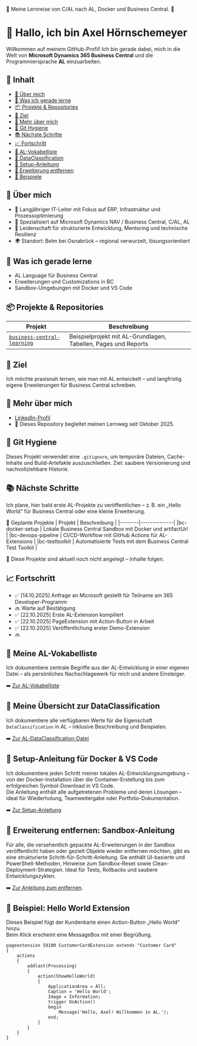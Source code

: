 🚧 Meine Lernreise von C/AL nach AL, Docker und Business Central.  🚧

# 👋 Hallo, ich bin Axel Hörnschemeyer

Willkommen auf meinem GitHub-Profil! Ich bin gerade dabei, mich in die Welt von **Microsoft Dynamics 365 Business Central** und die Programmiersprache **AL** einzuarbeiten.

## 📑 Inhalt

- [🧠 Über mich](#-über-mich)
- [🚀 Was ich gerade lerne](#-was-ich-gerade-lerne)
- [📦 Projekte & Repositories](#-projekte--repositories)
- [🎯 Ziel](#-ziel)
- [🔗 Mehr über mich](#-mehr-über-mich)
- [🧼 Git Hygiene](#-git-hygiene)
- [📚 Nächste Schritte](#-nächste-schritte)
- [📈 Fortschritt](#-fortschritt)
- [📘 AL-Vokabelliste](#-meine-al-vokabelliste)
- [🔐 DataClassification](#-meine-übersicht-zur-dataclassification)
- [🧰 Setup-Anleitung](#-setup-anleitung-für-docker--vs-code)
- [🧰 Erweiterung entfernen](#-Sandbox-Anleitung)
- [🧪 Beispiele](#-beispiel-hello-world-extension)

## 🧠 Über mich

- 💼 Langjähriger IT-Leiter mit Fokus auf ERP, Infrastruktur und Prozessoptimierung  
- 🧰 Spezialisiert auf Microsoft Dynamics NAV / Business Central, C/AL, AL  
- 🧪 Leidenschaft für strukturierte Entwicklung, Mentoring und technische Resilienz  
- 🌍 Standort: Belm bei Osnabrück – regional verwurzelt, lösungsorientiert

## 🚀 Was ich gerade lerne
- AL Language für Business Central
- Erweiterungen und Customizations in BC
- Sandbox-Umgebungen mit Docker und VS Code

## 📦 Projekte & Repositories

| Projekt | Beschreibung |
|--------|--------------|
|[`business-central-learning`](https://github.com/AxelHoernschemeyer/business-central-learning) | Beispielprojekt mit AL-Grundlagen, Tabellen, Pages und Reports |

## 🎯 Ziel
Ich möchte praxisnah lernen, wie man mit AL entwickelt – und langfristig eigene Erweiterungen für Business Central schreiben.

## 🔗 Mehr über mich
- [LinkedIn-Profil](https://www.linkedin.com/in/axel-hörnschemeyer/)
- 📁 Dieses Repository begleitet meinen Lernweg seit Oktober 2025.

## 🧼 Git Hygiene

Dieses Projekt verwendet eine `.gitignore`, um temporäre Dateien, Cache-Inhalte und Build-Artefakte auszuschließen. Ziel: saubere Versionierung und nachvollziehbare Historie.


## 📚 Nächste Schritte
Ich plane, hier bald erste AL-Projekte zu veröffentlichen – z. B. ein „Hello World“ für Business Central oder eine kleine Erweiterung.

🧪 Geplante Projekte
| Projekt | Beschreibung |
|--------|--------------|
|bc-docker-setup | Lokale Business Central Sandbox mit Docker und artifactUrl |
|bc-devops-pipeline | CI/CD-Workflow mit GitHub Actions für AL-Extensions |
|bc-testtoolkit | Automatisierte Tests mit dem Business Central Test Toolkit |

📌 Diese Projekte sind aktuell noch nicht angelegt – Inhalte folgen.

## 📈 Fortschritt
- ✅ [14.10.2025] Anfrage an Microsoft gestellt für Teilname am 365 Developer-Programm
- 🔜 Warte auf Bestätigung
- ✅ [22.10.2025] Erste AL-Extension kompiliert  
- ✅ [22.10.2025] PageExtension mit Action-Button in Arbeit  
- ✅ [22.10.2025] Veröffentlichung erster Demo-Extension
- 🔜

## 📘 Meine AL-Vokabelliste

Ich dokumentiere zentrale Begriffe aus der AL-Entwicklung in einer eigenen Datei – als persönliches Nachschlagewerk für mich und andere Einsteiger.

➡️ [Zur AL-Vokabelliste](docs/information/AL-Vokabelliste.md)

## 🔐 Meine Übersicht zur DataClassification

Ich dokumentiere alle verfügbaren Werte für die Eigenschaft `DataClassification` in AL – inklusive Beschreibung und Beispielen.

➡️ [Zur AL-DataClassification-Datei](docs/information/AL-DataClassification.md)

## 🧰 Setup-Anleitung für Docker & VS Code

Ich dokumentiere jeden Schritt meiner lokalen AL-Entwicklungsumgebung – von der Docker-Installation über die Container-Erstellung bis zum erfolgreichen Symbol-Download in VS Code.  
Die Anleitung enthält alle aufgetretenen Probleme und deren Lösungen – ideal für Wiederholung, Teamweitergabe oder Portfolio-Dokumentation.

➡️ [Zur Setup-Anleitung](docs/guides/AL-setup-al-dev-env-docker-vscode.md)

## 🧰 Erweiterung entfernen: Sandbox-Anleitung

Für alle, die versehentlich gepackte AL-Erweiterungen in der Sandbox veröffentlicht haben oder gezielt Objekte wieder entfernen möchten, gibt es eine strukturierte Schritt-für-Schritt-Anleitung. 
Sie enthält UI-basierte und PowerShell-Methoden, Hinweise zum Sandbox-Reset sowie Clean-Deployment-Strategien. Ideal für Tests, Rollbacks und saubere Entwicklungszyklen.

➡️ [Zur Anleitung zum entfernen](docs/guides/REMOVE_EXTENSION_FROM_SANDBOX.md). 

## 🧪 Beispiel: Hello World Extension

Dieses Beispiel fügt der Kundenkarte einen Action-Button „Hello World“ hinzu.  
Beim Klick erscheint eine MessageBox mit einer Begrüßung.

```al
pageextension 50100 CustomerCardExtension extends "Customer Card"
{
    actions
    {
        addlast(Processing)
        {
            action(ShowHelloWorld)
            {
                ApplicationArea = All;
                Caption = 'Hello World';
                Image = Information;
                trigger OnAction()
                begin
                    Message('Hello, Axel! Willkommen in AL.');
                end;
            }
        }
    }
}
